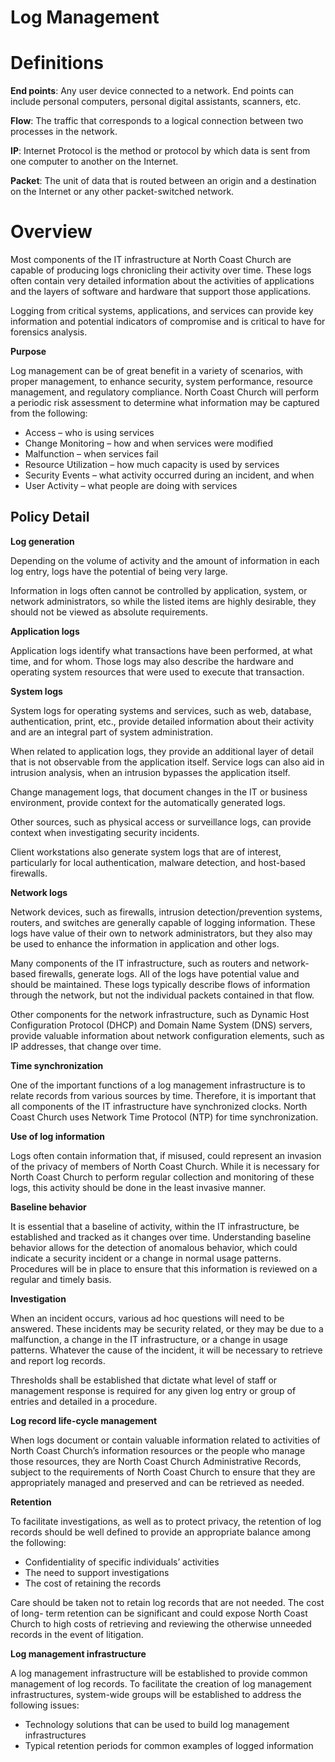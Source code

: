 # Log Management

# **Definitions**

**End points**: Any user device connected to a network. End points can include personal computers, personal digital assistants, scanners, etc.

**Flow**: The traffic that corresponds to a logical connection between two processes in the network.

**IP**: Internet Protocol is the method or protocol by which data is sent from one computer to another on the Internet.

**Packet**: The unit of data that is routed between an origin and a destination on the Internet or any other packet-switched network.

# **Overview**

Most components of the IT infrastructure at North Coast Church are capable of producing logs chronicling their activity over time. These logs often contain very detailed information about the activities of applications and the layers of software and hardware that support those applications.

Logging from critical systems, applications, and services can provide key information and potential indicators of compromise and is critical to have for forensics analysis.

**Purpose**

Log management can be of great benefit in a variety of scenarios, with proper management, to enhance security, system performance, resource management, and regulatory compliance. North Coast Church will perform a periodic risk assessment to determine what information may be captured from the following:

- Access – who is using services
- Change Monitoring – how and when services were modified
- Malfunction – when services fail
- Resource Utilization – how much capacity is used by services
- Security Events – what activity occurred during an incident, and when
- User Activity – what people are doing with services

## **Policy Detail**

**Log generation**

Depending on the volume of activity and the amount of information in each log entry, logs have the potential of being very large.

Information in logs often cannot be controlled by application, system, or network administrators, so while the listed items are highly desirable, they should not be viewed as absolute requirements.

**Application logs**

Application logs identify what transactions have been performed, at what time, and for whom. Those logs may also describe the hardware and operating system resources that were used to execute that transaction.

**System logs**

System logs for operating systems and services, such as web, database, authentication, print, etc., provide detailed information about their activity and are an integral part of system administration.

When related to application logs, they provide an additional layer of detail that is not observable from the application itself. Service logs can also aid in intrusion analysis, when an intrusion bypasses the application itself.

Change management logs, that document changes in the IT or business environment, provide context for the automatically generated logs.

Other sources, such as physical access or surveillance logs, can provide context when investigating security incidents.

Client workstations also generate system logs that are of interest, particularly for local authentication, malware detection, and host-based firewalls.

**Network logs**

Network devices, such as firewalls, intrusion detection/prevention systems, routers, and switches are generally capable of logging information. These logs have value of their own to network administrators, but they also may be used to enhance the information in application and other logs.

Many components of the IT infrastructure, such as routers and network-based firewalls, generate logs. All of the logs have potential value and should be maintained. These logs typically describe flows of information through the network, but not the individual packets contained in that flow.

Other components for the network infrastructure, such as Dynamic Host Configuration Protocol (DHCP) and Domain Name System (DNS) servers, provide valuable information about network configuration elements, such as IP addresses, that change over time.

**Time synchronization**

One of the important functions of a log management infrastructure is to relate records from various sources by time. Therefore, it is important that all components of the IT infrastructure have synchronized clocks. North Coast Church uses Network Time Protocol (NTP) for time synchronization.

**Use of log information**

Logs often contain information that, if misused, could represent an invasion of the privacy of members of North Coast Church. While it is necessary for North Coast Church to perform regular collection and monitoring of these logs, this activity should be done in the least invasive manner.

**Baseline behavior**

It is essential that a baseline of activity, within the IT infrastructure, be established and tracked as it changes over time. Understanding baseline behavior allows for the detection of anomalous behavior, which could indicate a security incident or a change in normal usage patterns. Procedures will be in place to ensure that this information is reviewed on a regular and timely basis.

**Investigation**

When an incident occurs, various ad hoc questions will need to be answered. These incidents may be security related, or they may be due to a malfunction, a change in the IT infrastructure, or a change in usage patterns. Whatever the cause of the incident, it will be necessary to retrieve and report log records.

Thresholds shall be established that dictate what level of staff or management response is required for any given log entry or group of entries and detailed in a procedure.

**Log record life-cycle management**

When logs document or contain valuable information related to activities of North Coast Church’s information resources or the people who manage those resources, they are North Coast Church Administrative Records, subject to the requirements of North Coast Church to ensure that they are appropriately managed and preserved and can be retrieved as needed.

**Retention**

To facilitate investigations, as well as to protect privacy, the retention of log records should be well defined to provide an appropriate balance among the following:

- Confidentiality of specific individuals’ activities
- The need to support investigations
- The cost of retaining the records

Care should be taken not to retain log records that are not needed. The cost of long- term retention can be significant and could expose North Coast Church to high costs of retrieving and reviewing the otherwise unneeded records in the event of litigation.

**Log management infrastructure**

A log management infrastructure will be established to provide common management of log records. To facilitate the creation of log management infrastructures, system-wide groups will be established to address the following issues:

- Technology solutions that can be used to build log management infrastructures
- Typical retention periods for common examples of logged information